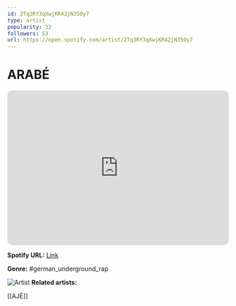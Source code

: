 ```yaml
---
id: 2Tq3RY3qXwjKR42jN35Oy7
type: artist
popularity: 22
followers: 53
url: https://open.spotify.com/artist/2Tq3RY3qXwjKR42jN35Oy7
---
```

# ARABÉ

<iframe style="border-radius:12px" src="https://open.spotify.com/embed/artist/2Tq3RY3qXwjKR42jN35Oy7" width="100%" height="352" frameBorder="0" allowfullscreen="" allow="autoplay; clipboard-write; encrypted-media; fullscreen; picture-in-picture" loading="lazy"></iframe>

**Spotify URL:** [Link](https://open.spotify.com/artist/2Tq3RY3qXwjKR42jN35Oy7)

**Genre:**  #german_underground_rap

![Artist](https://i.scdn.co/image/ab67616d0000b27318713c461056137c4713054b)
**Related artists:**

[[AJÉ]]

